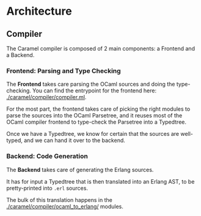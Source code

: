 # Architecture

## Compiler

The Caramel compiler is composed of 2 main components: a Frontend and a Backend.

### Frontend: Parsing and Type Checking

The **Frontend** takes care parsing the OCaml sources and doing the
type-checking. You can find the entrypoint for the frontend here: [./caramel/compiler/compiler.ml](https://github.com/AbstractMachinesLab/caramel/tree/main/caramel/compiler/compiler.ml).

For the most part, the frontend takes care of picking the right modules to
parse the sources into the OCaml Parsetree, and it reuses most of the OCaml
compiler frontend to type-check the Parsetree into a Typedtree.

Once we have a Typedtree, we know for certain that the sources are well-typed,
and we can hand it over to the backend.

### Backend: Code Generation

The **Backend** takes care of generating the Erlang sources.

It has for input a Typedtree that is then translated into an Erlang AST, to be
pretty-printed into `.erl` sources.

The bulk of this translation happens in the
[./caramel/compiler/ocaml_to_erlang/](https://github.com/AbstractMachinesLab/caramel/tree/main/caramel/compiler/ocaml_to_erlang)
modules.
